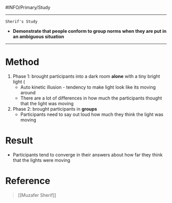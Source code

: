 #INFO/Primary/Study

---

`Sherif's Study`

- **Demonstrate that people conform to group norms when they are put in an ambiguous situation**

---

# Method

1. Phase 1: brought participants into a dark room **alone** with a tiny bright light (
    - Auto kinetic illusion - tendency to make light look like its moving around
    - There are a lot of differences in how much the participants thought that the light was moving
2. Phase 2: brought participants in **groups**
    - Participants need to say out loud how much they think the light was moving

# Result
- Participants tend to converge in their answers about how far they think that the lights were moving

# Reference
> [[Muzafer Sherif]]
